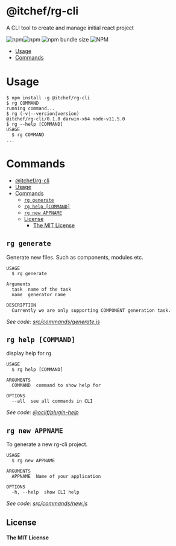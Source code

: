 @itchef/rg-cli
==============

A CLI tool to create and manage initial react project

![npm](https://img.shields.io/npm/v/@itchef/rg-cli?style=for-the-badge)![npm](https://img.shields.io/npm/dm/@itchef/rg-cli?logo=rg-cli&style=for-the-badge)
![npm bundle size](https://img.shields.io/bundlephobia/min/@itchef/rg-cli?style=for-the-badge)
![NPM](https://img.shields.io/npm/l/@itchef/rg-cli?style=for-the-badge)

<!-- toc -->
* [Usage](#usage)
* [Commands](#commands)
<!-- tocstop -->
# Usage
<!-- usage -->
```sh-session
$ npm install -g @itchef/rg-cli
$ rg COMMAND
running command...
$ rg (-v|--version|version)
@itchef/rg-cli/0.1.0 darwin-x64 node-v11.5.0
$ rg --help [COMMAND]
USAGE
  $ rg COMMAND
...
```
<!-- usagestop -->
# Commands
<!-- commands -->
- [@itchef/rg-cli](#itchefrg-cli)
- [Usage](#usage)
- [Commands](#commands)
  - [`rg generate`](#rg-generate)
  - [`rg help [COMMAND]`](#rg-help-command)
  - [`rg new APPNAME`](#rg-new-appname)
  - [License](#license)
      - [The MIT License](#the-mit-license)

## `rg generate`

Generate new files. Such as components, modules etc.

```
USAGE
  $ rg generate

Arguments
  task  name of the task
  name  generator name

DESCRIPTION
  Currently we are only supporting COMPONENT generation task.
```

_See code: [src/commands/generate.js](https://github.com/ITChef/rg-cli/blob/v0.1.0/src/commands/generate.js)_

## `rg help [COMMAND]`

display help for rg

```
USAGE
  $ rg help [COMMAND]

ARGUMENTS
  COMMAND  command to show help for

OPTIONS
  --all  see all commands in CLI
```

_See code: [@oclif/plugin-help](https://github.com/oclif/plugin-help/blob/v2.1.6/src/commands/help.ts)_

## `rg new APPNAME`

To generate a new rg-cli project.

```
USAGE
  $ rg new APPNAME

ARGUMENTS
  APPNAME  Name of your application

OPTIONS
  -h, --help  show CLI help
```

_See code: [src/commands/new.js](https://github.com/ITChef/rg-cli/blob/v0.1.0/src/commands/new.js)_
<!-- commandsstop -->

## License
#### The MIT License
